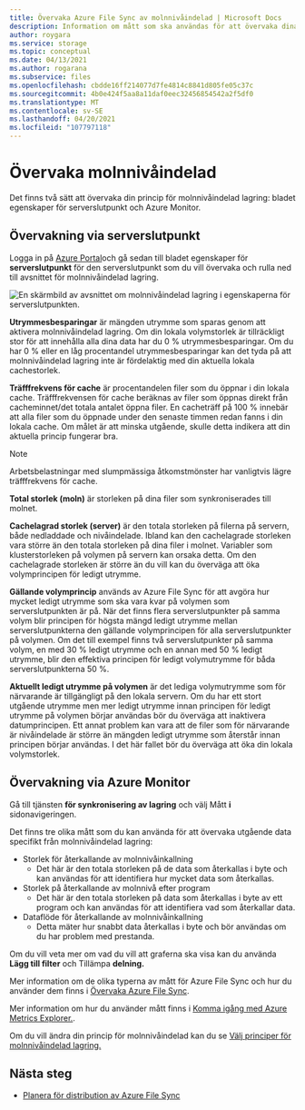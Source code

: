```yaml
---
title: Övervaka Azure File Sync av molnnivåindelad | Microsoft Docs
description: Information om mått som ska användas för att övervaka dina principer för molnnivåindelad lagring.
author: roygara
ms.service: storage
ms.topic: conceptual
ms.date: 04/13/2021
ms.author: rogarana
ms.subservice: files
ms.openlocfilehash: cbdde16ff214077d7fe4814c8841d805fe05c37c
ms.sourcegitcommit: 4b0e424f5aa8a11daf0eec32456854542a2f5df0
ms.translationtype: MT
ms.contentlocale: sv-SE
ms.lasthandoff: 04/20/2021
ms.locfileid: "107797118"
---
```

# <a name="monitor-cloud-tiering"></a>Övervaka molnnivåindelad
Det finns två sätt att övervaka din princip för molnnivåindelad lagring: bladet egenskaper för serverslutpunkt och Azure Monitor.

## <a name="monitoring-via-server-endpoint"></a>Övervakning via serverslutpunkt

Logga in på [Azure Portal](https://portal.azure.com/)och gå sedan till bladet egenskaper för **serverslutpunkt** för den serverslutpunkt som du vill övervaka och rulla ned till avsnittet för molnnivåindelad lagring. 

![En skärmbild av avsnittet om molnnivåindelad lagring i egenskaperna för serverslutpunkten.](media/storage-sync-monitoring-cloud-tiering/cloud-tiering-monitoring-5.png)

**Utrymmesbesparingar** är mängden utrymme som sparas genom att aktivera molnnivåindelad lagring. Om din lokala volymstorlek är tillräckligt stor för att innehålla alla dina data har du 0 % utrymmesbesparingar. Om du har 0 % eller en låg procentandel utrymmesbesparingar kan det tyda på att molnnivåindelad lagring inte är fördelaktig med din aktuella lokala cachestorlek. 

**Träfffrekvens för cache** är procentandelen filer som du öppnar i din lokala cache. Träfffrekvensen för cache beräknas av filer som öppnas direkt från cacheminnet/det totala antalet öppna filer. En cacheträff på 100 % innebär att alla filer som du öppnade under den senaste timmen redan fanns i din lokala cache. Om målet är att minska utgående, skulle detta indikera att din aktuella princip fungerar bra.

> [!NOTE]
> Arbetsbelastningar med slumpmässiga åtkomstmönster har vanligtvis lägre träfffrekvens för cache. 

**Total storlek (moln)** är storleken på dina filer som synkroniserades till molnet. 

**Cachelagrad storlek (server)** är den totala storleken på filerna på servern, både nedladdade och nivåindelade. Ibland kan den cachelagrade storleken vara större än den totala storleken på dina filer i molnet. Variabler som klusterstorleken på volymen på servern kan orsaka detta. Om den cachelagrade storleken är större än du vill kan du överväga att öka volymprincipen för ledigt utrymme. 

**Gällande volymprincip** används av Azure File Sync för att avgöra hur mycket ledigt utrymme som ska vara kvar på volymen som serverslutpunkten är på. När det finns flera serverslutpunkter på samma volym blir principen för högsta mängd ledigt utrymme mellan serverslutpunkterna den gällande volymprincipen för alla serverslutpunkter på volymen. Om det till exempel finns två serverslutpunkter på samma volym, en med 30 % ledigt utrymme och en annan med 50 % ledigt utrymme, blir den effektiva principen för ledigt volymutrymme för båda serverslutpunkterna 50 %.

**Aktuellt ledigt utrymme på volymen** är det lediga volymutrymme som för närvarande är tillgängligt på den lokala servern. Om du har ett stort utgående utrymme men mer ledigt utrymme innan principen för ledigt utrymme på volymen börjar användas bör du överväga att inaktivera datumprincipen. Ett annat problem kan vara att de filer som för närvarande är nivåindelade är större än mängden ledigt utrymme som återstår innan principen börjar användas. I det här fallet bör du överväga att öka din lokala volymstorlek. 

## <a name="monitoring-via-azure-monitor"></a>Övervakning via Azure Monitor

Gå till tjänsten **för synkronisering av lagring** och välj Mått **i** sidonavigeringen. 

Det finns tre olika mått som du kan använda för att övervaka utgående data specifikt från molnnivåindelad lagring:

- Storlek för återkallande av molnnivåinkallning
    - Det här är den totala storleken på de data som återkallas i byte och kan användas för att identifiera hur mycket data som återkallas.
- Storlek på återkallande av molnnivå efter program
    - Det här är den totala storleken på data som återkallas i byte av ett program och kan användas för att identifiera vad som återkallar data.
- Dataflöde för återkallande av molnnivåinkallning
    - Detta mäter hur snabbt data återkallas i byte och bör användas om du har problem med prestanda. 

Om du vill veta mer om vad du vill att graferna ska visa kan du använda **Lägg till filter** och Tillämpa **delning.**
 
Mer information om de olika typerna av mått för Azure File Sync och hur du använder dem finns i [Övervaka Azure File Sync](file-sync-monitoring.md).

Mer information om hur du använder mått finns i [Komma igång med Azure Metrics Explorer.](../../azure-monitor/essentials/metrics-getting-started.md).

Om du vill ändra din princip för molnnivåindelad kan du se [Välj principer för molnnivåindelad lagring.](file-sync-choose-cloud-tiering-policies.md)

## <a name="next-steps"></a>Nästa steg

* [Planera för distribution av Azure File Sync](file-sync-planning.md)